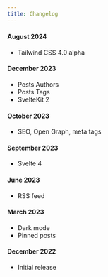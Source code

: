 ```yaml
---
title: Changelog
---
```


#### August 2024

-   Tailwind CSS 4.0 alpha

#### December 2023

-   Posts Authors
-   Posts Tags
-   SvelteKit 2

#### October 2023

-   SEO, Open Graph, meta tags

#### September 2023

-   Svelte 4

#### June 2023

-   RSS feed

#### March 2023

-   Dark mode
-   Pinned posts

#### December 2022

-   Initial release
